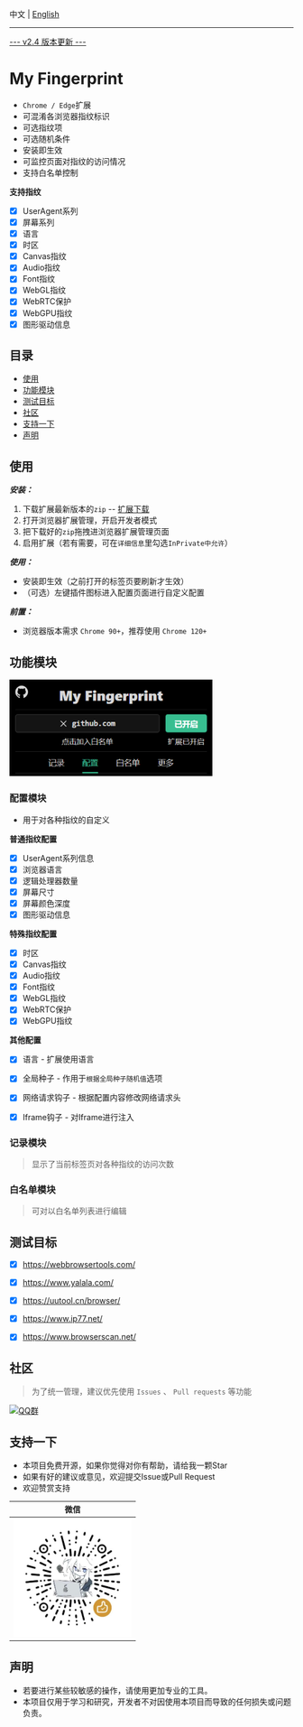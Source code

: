 
中文 | [English](./README_EN.md)

---

[--- v2.4 版本更新 ---](https://github.com/omegaee/my-fingerprint/releases/latest)

# My Fingerprint

- `Chrome / Edge`扩展
- 可混淆各浏览器指纹标识
- 可选指纹项
- 可选随机条件
- 安装即生效
- 可监控页面对指纹的访问情况
- 支持白名单控制

**支持指纹**
- [x] UserAgent系列
- [x] 屏幕系列
- [x] 语言
- [x] 时区
- [x] Canvas指纹
- [x] Audio指纹
- [x] Font指纹
- [x] WebGL指纹
- [x] WebRTC保护
- [x] WebGPU指纹
- [x] 图形驱动信息

## 目录
- [使用](#使用)
- [功能模块](#功能模块)
- [测试目标](#测试目标)
- [社区](#社区)
- [支持一下](#支持一下)
- [声明](#声明)


## 使用

***安装：***
1. 下载扩展最新版本的`zip` -- [扩展下载](https://github.com/omegaee/my-fingerprint/releases/latest)
2. 打开浏览器扩展管理，开启开发者模式
3. 把下载好的`zip`拖拽进浏览器扩展管理页面
4. 启用扩展（若有需要，可在`详细信息`里勾选`InPrivate中允许`）

***使用：***
- 安装即生效（之前打开的标签页要刷新才生效）
- （可选）左键插件图标进入配置页面进行自定义配置

***前置：***
- 浏览器版本需求 `Chrome 90+`，推荐使用 `Chrome 120+`


## 功能模块

<img src='./images/zh/ui.png' width='360px' />

### 配置模块
- 用于对各种指纹的自定义

**普通指纹配置**
- [x] UserAgent系列信息
- [x] 浏览器语言
- [x] 逻辑处理器数量
- [x] 屏幕尺寸
- [x] 屏幕颜色深度
- [x] 图形驱动信息

**特殊指纹配置**
- [x] 时区
- [x] Canvas指纹
- [x] Audio指纹
- [x] Font指纹
- [x] WebGL指纹
- [x] WebRTC保护
- [x] WebGPU指纹

**其他配置**
- [x] 语言 - 扩展使用语言
- [x] 全局种子 - 作用于`根据全局种子随机值`选项
- [x] 网络请求钩子 - 根据配置内容修改网络请求头
- [x] Iframe钩子 - 对Iframe进行注入


### 记录模块
> 显示了当前标签页对各种指纹的访问次数

### 白名单模块
> 可对以白名单列表进行编辑


## 测试目标
- [x] https://webbrowsertools.com/
- [x] https://www.yalala.com/
- [x] https://uutool.cn/browser/
- [x] https://www.ip77.net/
- [x] https://www.browserscan.net/


## 社区
> 为了统一管理，建议优先使用 `Issues` 、 `Pull requests` 等功能

[![QQ群](https://img.shields.io/badge/QQ%E7%BE%A4-971379868-fedcba?style=flat-square&logo=qq&logoColor=white)](https://qm.qq.com/q/hxchiOUTtu)


## 支持一下
- 本项目免费开源，如果你觉得对你有帮助，请给我一颗Star
- 如果有好的建议或意见，欢迎提交Issue或Pull Request
- 欢迎赞赏支持

| 微信 |
| :---: |
| <img src='./images/wechat-code.png' title='微信' width='210px' height='210px'  /> |


## 声明
- 若要进行某些较敏感的操作，请使用更加专业的工具。
- 本项目仅用于学习和研究，开发者不对因使用本项目而导致的任何损失或问题负责。